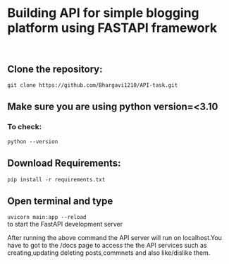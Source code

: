 # Building API for simple blogging platform using FASTAPI framework</br></br>
## Clone the repository:</br>
 ``git clone https://github.com/Bhargavi1210/API-task.git`` 
 </br>
## Make sure you are using python version=<3.10
### To check:
``python --version``
</br>
## Download Requirements:
``pip install -r requirements.txt``
</br>
## Open terminal and type 
``uvicorn main:app --reload``</br>
to start the FastAPI development server</br>
<p>
  After running the above command the API server will run on localhost.You have to got to the /docs page to access the the API services such as 
  creating,updating deleting posts,commnets and also like/dislike them.
</p>
